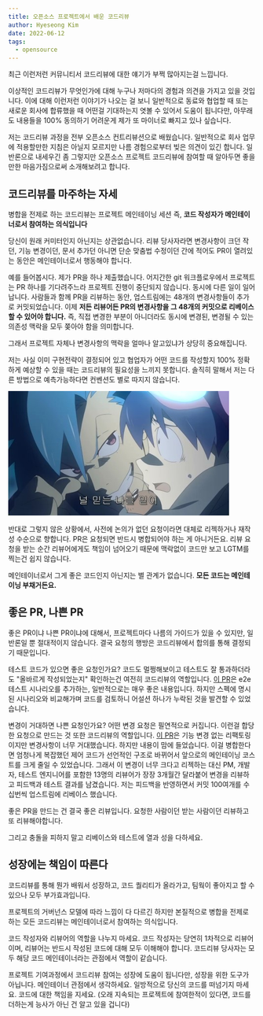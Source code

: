 ```yaml
---
title: 오픈소스 프로젝트에서 배운 코드리뷰
author: Hyeseong Kim
date: 2022-06-12
tags:
  - opensource
---
```


최근 이런저런 커뮤니티서 코드리뷰에 대한 얘기가 부쩍 많아지는걸 느낍니다.

이상적인 코드리뷰가 무엇인가에 대해 누구나 저마다의 경험과 의견을 가지고 있을 것입니다. 이에 대해 이런저런 이야기가 나오는 걸 보니 일반적으로 동료와 협업할 때 또는 새로운 회사에 합류했을 때 어떤걸 기대하는지 엿볼 수 있어서 도움이 됩니다만, 아무래도 내용들을 100% 동의하기 어려운게 제가 또  마이너로 빠지고 있나 싶습니다.

저는 코드리뷰 과정을 전부 오픈소스 컨트리뷰션으로 배웠습니다. 일반적으로 회사 업무에 적용할만한 지침은 아닐지 모르지만 나름 경험으로부터 빚은 의견이 있긴 합니다. 일반론으로 내세우긴 좀 그렇지만 오픈소스 프로젝트 코드리뷰에 참여할 때 알아두면 좋을만한 마음가짐으로써 소개해보려고 합니다.

## 코드리뷰를 마주하는 자세

병합을 전제로 하는 코드리뷰는 프로젝트 메인테이닝 세션 즉, **코드 작성자가 메인테이너로서 참여하는 의식입니다**

당신이 원래 커미터인지 아닌지는 상관없습니다. 리뷰 당사자라면 변경사항이 크던 작던, 기능 변경이던, 문서 추가던 아니면 단순 맞춤법 수정이던 간에 적어도 PR이 열려있는 동안은 메인테이너로서 행동해야 합니다.

예를 들어봅시다. 제가 PR을 하나 제출했습니다. 어지간한 git 워크플로우에서 프로젝트는 PR 하나를 기다려주느라 프로젝트 진행이 중단되지 않습니다. 동시에 다른 일이 일어납니다. 사람들과 함께 PR을 리뷰하는 동안, 업스트림에는 48개의 변경사항들이 추가로 커밋되었습니다. 이제 **저든 리뷰어든 PR의 변경사항을 그 48개의 커밋으로 리베이스 할 수 있어야 합니다.** 즉, 직접 변경한 부분이 아니더라도 동시에 변경된, 변경될 수 있는 의존성 맥락을 모두 쫒아야 함을 의미합니다.

그래서 프로젝트 자체나 변경사항의 맥락을 얼마나 알고있냐가 상당히 중요해집니다.

저는 사실 이미 구현전략이 결정되어 있고 협업자가 어떤 코드를 작성할지 100% 정확하게 예상할 수 있을 때는 코드리뷰의 필요성을 느끼지 못합니다. 솔직히 말해서 저는 다른 방법으로 예측가능하다면 컨벤션도 별로 따지지 않습니다.

![그렌라간 대사 - 널 믿는 나를 믿어](images/그렌라간-널-믿는-날-믿어.jpg)

반대로 그렇지 않은 상황에서, 사전에 논의가 없던 요청이라면 대체로 리젝하거나 재작성 수순으로 향합니다. PR은 요청되면 반드시 병합되어야 하는 게 아니거든요. 리뷰 요청을 받는 순간 리뷰어에게도 책임이 넘어오기 때문에 맥락없이 코드만 보고 LGTM를 찍는건 쉽지 않습니다.

메인테이너로서 그게 좋은 코드인지 아닌지는 별 관계가 없습니다. **모든 코드는 메인테이닝 부채거든요.**

## 좋은 PR, 나쁜 PR

좋은 PR이냐 나쁜 PR이냐에 대해서, 프로젝트마다 나름의 가이드가 있을 수 있지만, 일반론일 뿐 절대적이지 않습니다. 결국 요청의 행방은 코드리뷰에서 합의를 통해 결정되기 때문입니다.

테스트 코드가 있으면 좋은 요청인가요? 코드도 멀쩡해보이고 테스트도 잘 통과하더라도 "올바르게 작성되었는지" 확인하는건 여전히 코드리뷰의 역할입니다. [이 PR](https://github.com/mattermost/mattermost-webapp/pull/2578#pullrequestreview-221055460)은 e2e 테스트 시나리오를 추가하는, 일반적으로는 매우 좋은 내용입니다. 하지만 스펙에 명시된 시나리오와 비교해가며 코드를 검토하니 어설션 하나가 누락된 것을 발견할 수 있었습니다.

변경이 거대하면 나쁜 요청인가요? 어떤 변경 요청은 필연적으로 커집니다. 이런걸 합당한 요청으로 만드는 것 또한 코드리뷰의 역할입니다. [이 PR](https://github.com/mattermost/mattermost-webapp/pull/1666)은 기능 변경 없는 리팩토링이지만 변경사항이 너무 거대했습니다. 하지만 내용이 맘에 들었습니다. 이걸 병합한다면 엄청나게 복잡했던 제어 코드가 선언적인 구조로 바뀌어서 앞으로의 메인테이닝 코스트를 크게 줄일 수 있었습니다. 그래서 이 변경이 너무 크다고 리젝하는 대신 PM, 개발자, 테스트 엔지니어를 포함한 13명의 리뷰어가 장장 3개월간 달라붙어 변경을 리뷰하고 피드백과 테스트 결과를 남겼습니다. 저는 피드백을 반영하면서 커밋 100여개를 수십번씩 업스트림에 리베이스 했습니다.

좋은 PR을 만드는 건 결국 좋은 리뷰입니다. 요청한 사람이던 받는 사람이던 리뷰하고 또 리뷰해야합니다.

그리고 충돌을 피하지 말고 리베이스와 테스트에 열과 성을 다하세요.

## 성장에는 책임이 따른다

코드리뷰를 통해 뭔가 배워서 성장하고, 코드 퀄리티가 올라가고, 팀웍이 좋아지고 할 수 있으나 모두 부가효과입니다.

프로젝트의 거버넌스 모델에 따라 느낌이 다 다르긴 하지만 본질적으로 병합을 전제로 하는 모든 코드리뷰는 메인테이너로서 참여하는 의식입니다.

코드 작성자와 리뷰어의 역할을 나누지 마세요. 코드 작성자는 당연히 1차적으로 리뷰어이며, 리뷰어는 반드시 작성된 코드에 대해 모두 이해해야 합니다. 코드리뷰 당사자는 모두 해당 코드 메인테이너라는 관점에서 역할이 같습니다.

프로젝트 기여과정에서 코드리뷰 참여는 성장에 도움이 됩니다만, 성장을 위한 도구가 아닙니다. 메인테이너 관점에서 생각하세요. 일방적으로 당신의 코드를 떠넘기지 마세요. 코드에 대한 책임을 지세요. (오래 지속되는 프로젝트에 참여한적이 있다면, 코드를 더하는게 능사가 아닌 건 알고 있을 겁니다)
